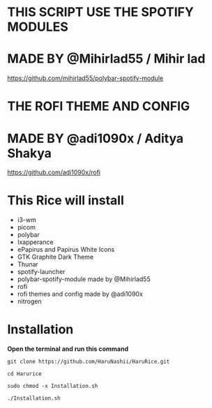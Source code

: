 # THIS SCRIPT USE THE SPOTIFY MODULES 
# MADE BY @Mihirlad55 / Mihir lad

https://github.com/mihirlad55/polybar-spotify-module

# THE ROFI THEME AND CONFIG 
# MADE BY @adi1090x / Aditya Shakya

https://github.com/adi1090x/rofi


# This Rice will install

- i3-wm
- picom
- polybar
- lxapperance
- ePapirus and Papirus White Icons
- GTK Graphite Dark Theme
- Thunar
- spotify-launcher
- polybar-spotify-module made by @Mihirlad55
- rofi
- rofi themes and config made by @adi1090x
- nitrogen

# Installation

**Open the terminal and run this command**


```git clone https://github.com/HaruNashii/HaruRice.git```

```cd Harurice```

```sudo chmod -x Installation.sh```

```./Installation.sh```


